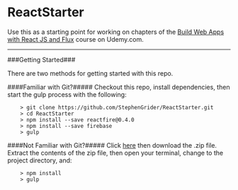 ReactStarter
====

Use this as a starting point for working on chapters of the [Build Web Apps with React JS and Flux](https://www.udemy.com/learn-and-understand-reactjs/) course on Udemy.com.

---

###Getting Started###

There are two methods for getting started with this repo.

####Familiar with Git?#####
Checkout this repo, install dependencies, then start the gulp process with the following:

```
	> git clone https://github.com/StephenGrider/ReactStarter.git
	> cd ReactStarter
	> npm install --save reactfire@0.4.0
	> npm install --save firebase
	> gulp
```

####Not Familiar with Git?#####
Click [here](https://github.com/StephenGrider/ReactStarter/releases) then download the .zip file.  Extract the contents of the zip file, then open your terminal, change to the project directory, and:

```
	> npm install
	> gulp
```

